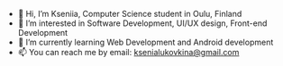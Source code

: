 - 👋 Hi, I’m Kseniia, Computer Science student in Oulu, Finland
- 👀 I’m interested in Software Development, UI/UX design, Front-end Development
- 🌱 I’m currently learning Web Development and Android development
- 📫 You can reach me by email: ksenialukovkina@gmail.com


<!---
klukovki23/klukovki23 is a ✨ special ✨ repository because its `README.md` (this file) appears on your GitHub profile.
You can click the Preview link to take a look at your changes.
--->
